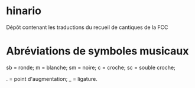 # hinario
Dépôt contenant les traductions du recueil de cantiques de la FCC

# Abréviations de symboles musicaux
sb = ronde;
m = blanche;
sm = noire;
c = croche;
sc = souble croche;

. = point d'augmentation;
_ = ligature.
